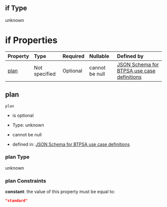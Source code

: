 ## if Type

unknown

# if Properties

| Property      | Type          | Required | Nullable       | Defined by                                                                                                                                                                                                                                  |
| :------------ | :------------ | :------- | :------------- | :------------------------------------------------------------------------------------------------------------------------------------------------------------------------------------------------------------------------------------------ |
| [plan](#plan) | Not specified | Optional | cannot be null | [JSON Schema for BTPSA use case definitions](btpsa-usecase-properties-services-items-allof-2-then-allof-25-then-allof-1-if-properties-plan.md "undefined#/properties/services/items/allOf/2/then/allOf/25/then/allOf/1/if/properties/plan") |

## plan



`plan`

*   is optional

*   Type: unknown

*   cannot be null

*   defined in: [JSON Schema for BTPSA use case definitions](btpsa-usecase-properties-services-items-allof-2-then-allof-25-then-allof-1-if-properties-plan.md "undefined#/properties/services/items/allOf/2/then/allOf/25/then/allOf/1/if/properties/plan")

### plan Type

unknown

### plan Constraints

**constant**: the value of this property must be equal to:

```json
"standard"
```

